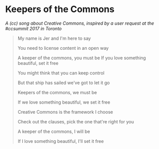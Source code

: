 # Keepers of the Commons

*A (cc) song about Creative Commons, inspired by a user request at the #ccsummit 2017 in Toronto*

> My name is Jer and I'm here to say 
>
> You need to license content in an open way
> 
> A keeper of the commons, you must be
> If you love something beautiful, set it free
> 
> You might think that you can keep control
> 
> But that ship has sailed we've got to let it go
> 
> Keepers of the commons, we must be
> 
> If we love something beautiful, we set it free
> 
> Creative Commons is the framework I choose
> 
> Check out the clauses, pick the one that're right for you
> 
> A keeper of the commons, I will be
> 
> If I love something beautiful, I'll set it free
